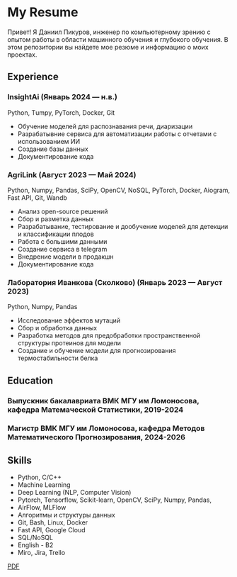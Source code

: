 # My Resume
Привет! Я Даниил Пикуров, инженер по компьютерному зрению с опытом работы в области машинного обучения и глубокого обучения. В этом репозитории вы найдете мое резюме и информацию о моих проектах.
## Experience

### InsightAi (Январь 2024 — н.в.)
Python, Тumpy, PyTorch, Docker, Git
- Обучение моделей для распознавания речи, диаризации
- Разрабатывние сервиса для автоматизации работы с отчетами с использованием ИИ 
- Создание базы данных
- Документирование кода

### AgriLink (Август 2023 — Май 2024)
Python, Numpy, Pandas, SciPy, OpenCV, NoSQL, PyTorch, Docker, Aiogram, Fast API, Git, Wandb
- Анализ open-source решений
- Сбор и разметка данных
- Разрабатывание, тестирование  и дообучение моделей для детекции и классификации плодов
- Работа с большими данными
- Создание сервиса в telegram
- Внедрение модели в продакшн
- Документирование кода

### Лаборатория Иванкова (Сколково) (Январь 2023 — Август 2023)
Python, Numpy, Pandas
- Исследование эффектов мутаций
- Сбор и обработка данных
- Разработка методов для предобработки пространственной структуры протеинов для модели
- Создание и обучение модели для прогнозирования термостабильности белка

## Education

### Выпускник бакалавриата ВМК МГУ им Ломоносова, кафедра Матемаческой Статистики, 2019-2024
### Магистр ВМК МГУ им Ломоносова, кафедра Методов Математического Прогнозирования, 2024-2026

## Skills

- Python, C/С++
- Machine Learning
- Deep Learning (NLP, Computer Vision)
- Pytorch, Tensorflow, Scikit-learn, OpenCV, SciPy, Numpy, Pandas,
- AirFlow, MLFlow
- Алгоритмы и структуры данных
- Git, Bash, Linux, Docker
- Fast API, Google Cloud
- SQL/NoSQL
- English - B2
- Miro, Jira, Trello

[PDF](Пикуров_Даниил_Резюме.pdf)
<!--
**Pikudan/Pikudan** is a ✨ _special_ ✨ repository because its `README.md` (this file) appears on your GitHub profile.

Here are some ideas to get you started:

- 🔭 I’m currently working on ...
- 🌱 I’m currently learning ...
- 👯 I’m looking to collaborate on ...
- 🤔 I’m looking for help with ...
- 💬 Ask me about ...
- 📫 How to reach me: ...
- 😄 Pronouns: ...
- ⚡ Fun fact: ...
-->
